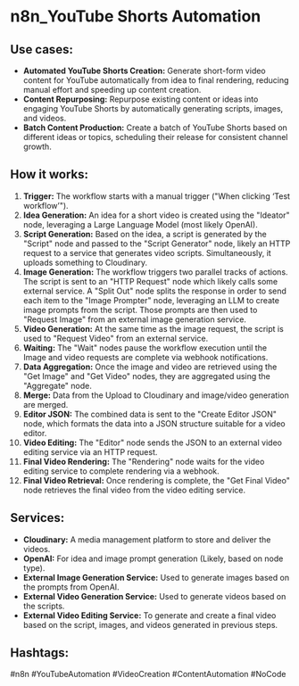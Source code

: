 # n8n_YouTube Shorts Automation

## Use cases:

- **Automated YouTube Shorts Creation:** Generate short-form video content for YouTube automatically from idea to final rendering, reducing manual effort and speeding up content creation.
- **Content Repurposing:** Repurpose existing content or ideas into engaging YouTube Shorts by automatically generating scripts, images, and videos.
- **Batch Content Production:** Create a batch of YouTube Shorts based on different ideas or topics, scheduling their release for consistent channel growth.

## How it works:

1.  **Trigger:** The workflow starts with a manual trigger ("When clicking ‘Test workflow’").
2.  **Idea Generation:** An idea for a short video is created using the "Ideator" node, leveraging a Large Language Model (most likely OpenAI).
3.  **Script Generation:** Based on the idea, a script is generated by the "Script" node and passed to the "Script Generator" node, likely an HTTP request to a service that generates video scripts. Simultaneously, it uploads something to Cloudinary.
4.  **Image Generation:** The workflow triggers two parallel tracks of actions. The script is sent to an "HTTP Request" node which likely calls some external service. A "Split Out" node splits the response in order to send each item to the "Image Prompter" node, leveraging an LLM to create image prompts from the script. Those prompts are then used to "Request Image" from an external image generation service.
5.  **Video Generation:** At the same time as the image request, the script is used to "Request Video" from an external service.
6.  **Waiting:** The "Wait" nodes pause the workflow execution until the Image and video requests are complete via webhook notifications.
7.  **Data Aggregation:** Once the image and video are retrieved using the "Get Image" and "Get Video" nodes, they are aggregated using the "Aggregate" node.
8.  **Merge:** Data from the Upload to Cloudinary and image/video generation are merged.
9.  **Editor JSON:** The combined data is sent to the "Create Editor JSON" node, which formats the data into a JSON structure suitable for a video editor.
10. **Video Editing:** The "Editor" node sends the JSON to an external video editing service via an HTTP request.
11. **Final Video Rendering:** The "Rendering" node waits for the video editing service to complete rendering via a webhook.
12. **Final Video Retrieval:** Once rendering is complete, the "Get Final Video" node retrieves the final video from the video editing service.

## Services:

-   **Cloudinary:** A media management platform to store and deliver the videos.
-   **OpenAI:** For idea and image prompt generation (Likely, based on node type).
-   **External Image Generation Service:** Used to generate images based on the prompts from OpenAI.
-   **External Video Generation Service:** Used to generate videos based on the scripts.
-   **External Video Editing Service:** To generate and create a final video based on the script, images, and videos generated in previous steps.

## Hashtags:

#n8n #YouTubeAutomation #VideoCreation #ContentAutomation #NoCode
